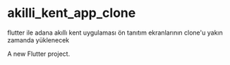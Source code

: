 # akilli_kent_app_clone

flutter ile adana akıllı kent uygulaması ön tanıtım ekranlarının clone'u yakın zamanda yüklenecek

A new Flutter project.

